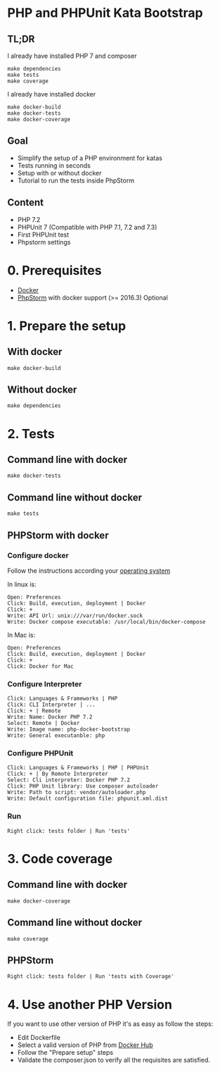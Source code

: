 # PHP and PHPUnit Kata Bootstrap

## TL;DR
I already have installed PHP 7 and composer

    make dependencies
    make tests
    make coverage

I already have installed docker

    make docker-build
    make docker-tests
    make docker-coverage

## Goal
- Simplify the setup of a PHP environment for katas
- Tests running in seconds
- Setup with or without docker
- Tutorial to run the tests inside PhpStorm
 
## Content
- PHP 7.2
- PHPUnit 7 (Compatible with PHP 7.1, 7.2 and 7.3)
- First PHPUnit test
- Phpstorm settings

# 0. Prerequisites
- [Docker](https://docs.docker.com/engine/installation/)
- [PhpStorm](https://www.jetbrains.com/phpstorm/download) with docker support (>= 2016.3) Optional

# 1. Prepare the setup
## With docker
    make docker-build

## Without docker

    make dependencies
    
# 2. Tests
## Command line with docker
    make docker-tests
## Command line without docker
    make tests
## PHPStorm with docker
### Configure docker
Follow the instructions according your [operating system](https://blog.jetbrains.com/phpstorm/2015/10/docker-support-in-phpstorm/)

In linux is:

    Open: Preferences
    Click: Build, execution, deployment | Docker
    Click: +
    Write: API Url: unix:///var/run/docker.sock
    Write: Docker compose executable: /usr/local/bin/docker-compose 

In Mac is:

    Open: Preferences
    Click: Build, execution, deployment | Docker
    Click: +
    Click: Docker for Mac
### Configure Interpreter
    Click: Languages & Frameworks | PHP 
    Click: CLI Interpreter | ...
    Click: + | Remote
    Write: Name: Docker PHP 7.2
    Select: Remote | Docker
    Write: Image name: php-docker-bootstrap
    Write: General executanble: php
### Configure PHPUnit
    Click: Languages & Frameworks | PHP | PHPUnit 
    Click: + | By Remote Interpreter
    Select: Cli interpreter: Docker PHP 7.2
    Click: PHP Unit library: Use composer autoloader
    Write: Path to script: vendor/autoloader.php
    Write: Default configuration file: phpunit.xml.dist
### Run
    Right click: tests folder | Run 'tests'

# 3. Code coverage
## Command line with docker
    make docker-coverage
## Command line without docker
    make coverage
##  PHPStorm 
    Right click: tests folder | Run 'tests with Coverage'
# 4. Use another PHP Version
If you want to use other version of PHP it's as easy as follow the steps:
- Edit Dockerfile
- Select a valid version of PHP from [Docker Hub](https://hub.docker.com/_/php/)
- Follow the "Prepare setup" steps
- Validate the composer.json to verify all the requisites are satisfied.